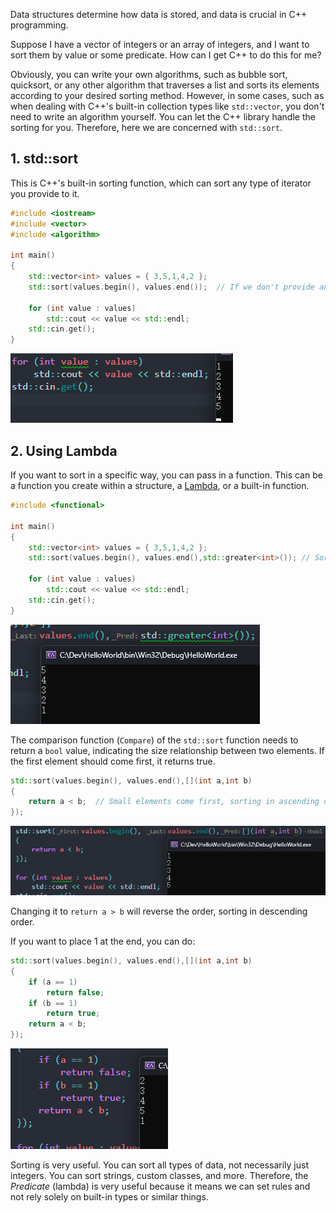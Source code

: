 Data structures determine how data is stored, and data is crucial in C++ programming.

Suppose I have a vector of integers or an array of integers, and I want to sort them by value or some predicate. How can I get C++ to do this for me?

Obviously, you can write your own algorithms, such as bubble sort, quicksort, or any other algorithm that traverses a list and sorts its elements according to your desired sorting method. However, in some cases, such as when dealing with C++'s built-in collection types like `std::vector`, you don't need to write an algorithm yourself. You can let the C++ library handle the sorting for you. Therefore, here we are concerned with `std::sort`.

## 1. std::sort

This is C++'s built-in sorting function, which can sort any type of iterator you provide to it.

```cpp
#include <iostream>
#include <vector>
#include <algorithm>

int main()
{
	std::vector<int> values = { 3,5,1,4,2 };
	std::sort(values.begin(), values.end());  // If we don't provide any type of predicate, i.e., we don't give it a function to sort with, it will sort integers in ascending order by default.

	for (int value : values)
		std::cout << value << std::endl;
	std::cin.get();
}
```

![](./storage%20bag/Pasted%20image%2020230724173418.png)

## 2. Using Lambda

If you want to sort in a specific way, you can pass in a function. This can be a function you create within a structure, a [Lambda](59%20Lambdas%20in%20C++.md), or a built-in function.

```cpp
#include <functional>

int main()
{
	std::vector<int> values = { 3,5,1,4,2 };
	std::sort(values.begin(), values.end(),std::greater<int>()); // Sort in descending order

	for (int value : values)
		std::cout << value << std::endl;
	std::cin.get();
}
```

![](./storage%20bag/Pasted%20image%2020230724173622.png)

The comparison function (`Compare`) of the `std::sort` function needs to return a `bool` value, indicating the size relationship between two elements. If the first element should come first, it returns true.

```cpp
std::sort(values.begin(), values.end(),[](int a,int b)
{
	return a < b;  // Small elements come first, sorting in ascending order
});
```

![](./storage%20bag/Pasted%20image%2020230724174233.png)

Changing it to `return a > b` will reverse the order, sorting in descending order.

If you want to place 1 at the end, you can do:

```cpp
std::sort(values.begin(), values.end(),[](int a,int b)
{
	if (a == 1)
		return false;
	if (b == 1)
		return true;
	return a < b;
});
```

![](./storage%20bag/Pasted%20image%2020230724174738.png)

Sorting is very useful. You can sort all types of data, not necessarily just integers. You can sort strings, custom classes, and more. Therefore, the *Predicate* (lambda) is very useful because it means we can set rules and not rely solely on built-in types or similar things.